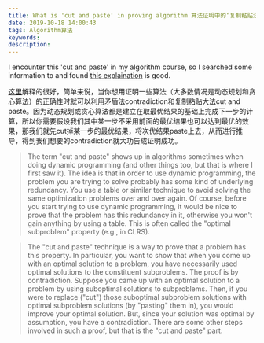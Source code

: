 ```yaml
---
title: What is 'cut and paste' in proving algorithm 算法证明中的‘复制粘贴法’到底是啥
date: 2019-10-18 14:00:43
tags: Algorithm算法
keywords:
description:
---
```


I encounter this 'cut and paste' in my algorithm course, so I searched some information to and found [this explaination](https://stackoverflow.com/questions/9553162/what-is-the-cut-and-paste-proof-technique) is good.

[这里](https://stackoverflow.com/questions/9553162/what-is-the-cut-and-paste-proof-technique)解释的很好，简单来说，当你想用证明一些算法（大多数情况是动态规划和贪心算法）的正确性时就可以利用矛盾法contradiction和复制粘贴大法cut and paste。因为动态规划或贪心算法都是建立在取最优结果的基础上完成下一步的计算，所以你需要假设我们其中某一步不采用前面的最优结果也可以达到最优的效果，那我们就先cut掉某一步的最优结果，将次优结果paste上去，从而进行推导，得到我们想要的contradiction就大功告成证明成功。

<!-- more -->

> The term "cut and paste" shows up in algorithms sometimes when doing dynamic programming (and other things too, but that is where I first saw it). The idea is that in order to use dynamic programming, the problem you are trying to solve probably has some kind of underlying redundancy. You use a table or similar technique to avoid solving the same optimization problems over and over again. Of course, before you start trying to use dynamic programming, it would be nice to prove that the problem has this redundancy in it, otherwise you won't gain anything by using a table. This is often called the "optimal subproblem" property (e.g., in CLRS).

> The "cut and paste" technique is a way to prove that a problem has this property. In particular, you want to show that when you come up with an optimal solution to a problem, you have necessarily used optimal solutions to the constituent subproblems. The proof is by contradiction. Suppose you came up with an optimal solution to a problem by using suboptimal solutions to subproblems. Then, if you were to replace ("cut") those suboptimal subproblem solutions with optimal subproblem solutions (by "pasting" them in), you would improve your optimal solution. But, since your solution was optimal by assumption, you have a contradiction. There are some other steps involved in such a proof, but that is the "cut and paste" part.